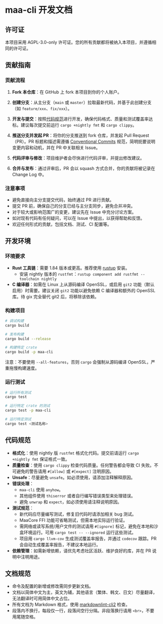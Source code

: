 # maa-cli 开发文档

## 许可证

本项目采用 AGPL-3.0-only 许可证。您的所有贡献都将被纳入本项目，并遵循相同的许可证。

## 贡献指南

### 贡献流程

1. **Fork 本仓库**：在 GitHub 上 fork 本项目到你的个人账户。

2. **创建分支**：从主分支（`main` 或 `master`）拉取最新代码，并基于此创建分支（如 `feature/xxx`、`fix/xxx`）。

3. **开发与提交**：按照[代码规范](#代码规范)进行开发，确保代码格式、质量和测试覆盖率达标。建议每次提交前运行 `cargo +nightly fmt` 和 `cargo clippy`。

4. **推送分支并发起 PR**：将你的分支推送到 fork 仓库，并发起 Pull Request（PR）。PR 标题和描述需遵循 [Conventional Commits](https://www.conventionalcommits.org/zh-hans/) 规范，简明扼要说明变更内容和动机，并在 PR 中关联相关 Issue。

5. **代码评审与修改**：项目维护者会尽快进行代码评审，并提出修改建议。

6. **合并与发布**：通过评审后，PR 会以 squash 方式合并，你的贡献将被记录在 Change Log 中。

### 注意事项

- 避免直接向主分支提交代码，始终通过 PR 进行贡献。
- 提交 PR 前，确保自己的分支已经与主分支同步，避免合并冲突。
- 对于较大或影响范围广的变更，建议先在 Issue 中充分讨论方案。
- 如对现有代码有任何疑问，可以在 Issue 中提出，以获得帮助和反馈。
- 欢迎任何形式的贡献，包括文档、测试、CI 配置等。

## 开发环境

### 环境要求

- **Rust 工具链**：需要 1.84 版本或更高。推荐使用 [rustup](https://rustup.rs/) 安装。
  - 安装 nightly 版本的 `rustfmt`：`rustup component add rustfmt --toolchain nightly`
- **C 编译器**：如需在 Linux 上从源码编译 OpenSSL，或启用 `git2` 功能（默认启用）时需要。建议关闭 `git2` 功能以避免依赖 C 编译器和额外的 OpenSSL 库。待 gix 完全替代 git2 后，将移除该依赖。

### 构建项目

```bash
# 调试构建
cargo build

# 发布构建
cargo build --release

# 构建特定 crate
cargo build -p maa-cli
```

注意：不要使用 `--all-features`，否则 `cargo` 会强制从源码编译 OpenSSL，严重拖慢构建速度。

### 运行测试

```bash
# 运行所有测试
cargo test

# 运行特定 crate 的测试
cargo test -p maa-cli

# 运行特定测试
cargo test <测试名称>
```

## 代码规范

- **格式化**：使用 nightly 版 `rustfmt` 格式化代码。提交前请运行 `cargo +nightly fmt` 保证格式一致。
- **质量检查**：使用 `cargo clippy` 检查代码质量。任何警告都会导致 CI 失败。不可避免的警告请用 `#[allow]` 或 `#[expect]` 注明原因。
- **Unsafe**：尽量避免 `unsafe`。如必须使用，请添加注释解释原因。
- **错误处理**：
  - `maa-cli` 使用 `anyhow`。
  - 其他组件使用 `thiserror` 或者自行编写错误类型来处理错误。
  - 避免 `unwrap` 和 `expect`，如必须使用请注释说明原因。
- **测试规范**：
  - 新代码应尽量编写测试，修复旧代码时请添加相关 bug 测试。
  - MaaCore FFI 功能可省略测试，但需本地实际运行验证。
  - 需网络或读写系统/用户文件的测试请用 `#[ignore]` 标记，避免在本地和沙盒环境运行。可用 `cargo test -- --ignored` 运行这些测试。
  - 项目用 `cargo llvm-cov` 生成测试覆盖率报告，并通过 `codecov` 跟踪。PR 会自动生成覆盖率报告，不建议本地运行。
- **依赖管理**：如需新增依赖，请优先考虑社区活跃、维护良好的库，并在 PR 说明中注明用途。

## 文档规范

- 命令及配置的新增或修改需同步更新文档。
- 文档以简体中文为主，英文为辅，其他语言（繁体、韩文、日文）尽量翻译，无法翻译时可用简体中文占位。
- 所有文档为 Markdown 格式，使用 [markdownlint-cli2](https://github.com/DavidAnson/markdownlint-cli2) 检查。
- 段落内不换行，每段仅一行，段落间空行分隔。非段落换行请用 `<br>`，不要用尾随空格。
